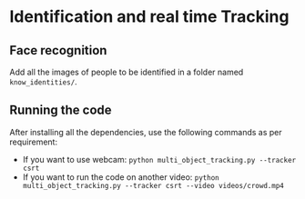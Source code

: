 # Identification and real time Tracking

## Face recognition

Add all the images of people to be identified in a folder named `know_identities/`.

## Running the code

After installing all the dependencies, use the following commands as per requirement:

  * If you want to use webcam: `python multi_object_tracking.py --tracker csrt`
  * If you want to run the code on another video: `python multi_object_tracking.py --tracker csrt --video videos/crowd.mp4`
